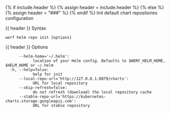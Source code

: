 {% if include.header %}
{% assign header = include.header %}
{% else %}
{% assign header = "###" %}
{% endif %}
Init default chart repositories configuration

{{ header }} Syntax

```shell
werf helm repo init [options]
```

{{ header }} Options

```shell
      --helm-home='~/.helm':
            location of your Helm config. Defaults to $WERF_HELM_HOME, $HELM_HOME or ~/.helm
  -h, --help=false:
            help for init
      --local-repo-url='http://127.0.0.1:8879/charts':
            URL for local repository
      --skip-refresh=false:
            do not refresh (download) the local repository cache
      --stable-repo-url='https://kubernetes-charts.storage.googleapis.com':
            URL for stable repository
```

